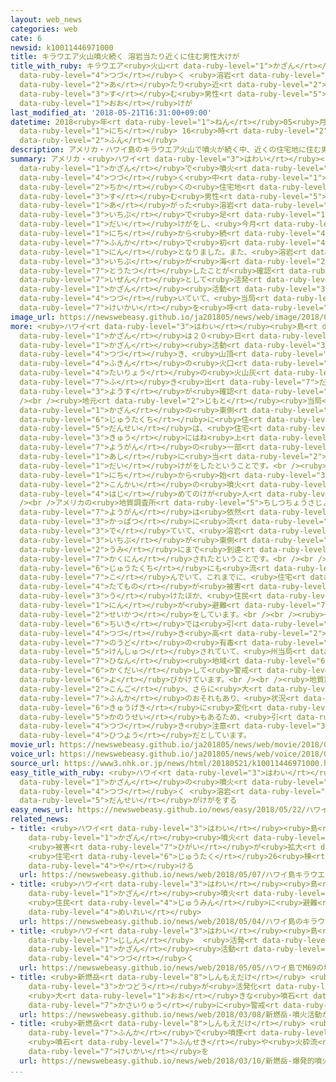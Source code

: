 ```yaml
---
layout: web_news
categories: web
cate: 6
newsid: k10011446971000
title: キラウエア火山噴火続く 溶岩当たり近くに住む男性大けが
title_with_ruby: キラウエア<ruby>火山<rt data-ruby-level="1">かざん</rt></ruby><ruby>噴火<rt data-ruby-level="7">ふんか</rt></ruby><ruby>続<rt
  data-ruby-level="4">つづ</rt></ruby>く <ruby>溶岩<rt data-ruby-level="7">ようがん</rt></ruby><ruby>当<rt
  data-ruby-level="2">あ</rt></ruby>たり<ruby>近<rt data-ruby-level="2">ちか</rt></ruby>くに<ruby>住<rt
  data-ruby-level="3">す</rt></ruby>む<ruby>男性<rt data-ruby-level="5">だんせい</rt></ruby><ruby>大<rt
  data-ruby-level="1">おお</rt></ruby>けが
last_modified_at: '2018-05-21T16:31:00+09:00'
datetime: 2018<ruby>年<rt data-ruby-level="1">ねん</rt></ruby>05<ruby>月<rt data-ruby-level="1">がつ</rt></ruby>21<ruby>日<rt
  data-ruby-level="1">にち</rt></ruby> 16<ruby>時<rt data-ruby-level="2">じ</rt></ruby>31<ruby>分<rt
  data-ruby-level="2">ふん</rt></ruby>
description: アメリカ・ハワイ島のキラウエア火山で噴火が続く中、近くの住宅地に住む男性が、はね上がった溶岩の一部で足に大けがをし、今月３日から続く噴火で初めてのけが人となりました。また、溶岩の一部が海にまで到達したことが確認されるなど、依然として活発な火山活動が続いていて、当局は警戒を呼びかけています。
summary: アメリカ・<ruby>ハワイ<rt data-ruby-level="3">はわい</rt></ruby><ruby>島<rt data-ruby-level="3">とう</rt></ruby>のキラウエア<ruby>火山<rt
  data-ruby-level="1">かざん</rt></ruby>で<ruby>噴火<rt data-ruby-level="7">ふんか</rt></ruby>が<ruby>続<rt
  data-ruby-level="4">つづ</rt></ruby>く<ruby>中<rt data-ruby-level="1">なか</rt></ruby>、<ruby>近<rt
  data-ruby-level="2">ちか</rt></ruby>くの<ruby>住宅地<rt data-ruby-level="6">じゅうたくち</rt></ruby>に<ruby>住<rt
  data-ruby-level="3">す</rt></ruby>む<ruby>男性<rt data-ruby-level="5">だんせい</rt></ruby>が、はね<ruby>上<rt
  data-ruby-level="1">あ</rt></ruby>がった<ruby>溶岩<rt data-ruby-level="7">ようがん</rt></ruby>の<ruby>一部<rt
  data-ruby-level="3">いちぶ</rt></ruby>で<ruby>足<rt data-ruby-level="1">あし</rt></ruby>に<ruby>大<rt
  data-ruby-level="1">だい</rt></ruby>けがをし、<ruby>今月<rt data-ruby-level="2">こんげつ</rt></ruby>３<ruby>日<rt
  data-ruby-level="1">にち</rt></ruby>から<ruby>続<rt data-ruby-level="4">つづ</rt></ruby>く<ruby>噴火<rt
  data-ruby-level="7">ふんか</rt></ruby>で<ruby>初<rt data-ruby-level="4">はじ</rt></ruby>めてのけが<ruby>人<rt
  data-ruby-level="1">にん</rt></ruby>となりました。また、<ruby>溶岩<rt data-ruby-level="7">ようがん</rt></ruby>の<ruby>一部<rt
  data-ruby-level="3">いちぶ</rt></ruby>が<ruby>海<rt data-ruby-level="2">うみ</rt></ruby>にまで<ruby>到達<rt
  data-ruby-level="7">とうたつ</rt></ruby>したことが<ruby>確認<rt data-ruby-level="7">かくにん</rt></ruby>されるなど、<ruby>依然<rt
  data-ruby-level="7">いぜん</rt></ruby>として<ruby>活発<rt data-ruby-level="3">かっぱつ</rt></ruby>な<ruby>火山<rt
  data-ruby-level="1">かざん</rt></ruby><ruby>活動<rt data-ruby-level="3">かつどう</rt></ruby>が<ruby>続<rt
  data-ruby-level="4">つづ</rt></ruby>いていて、<ruby>当局<rt data-ruby-level="3">とうきょく</rt></ruby>は<ruby>警戒<rt
  data-ruby-level="7">けいかい</rt></ruby>を<ruby>呼<rt data-ruby-level="6">よ</rt></ruby>びかけています。
image_url: https://newswebeasy.github.io/ja201805/news/web/image/2018/05/21/K10011446971_1805211624_1805211631_01_02.jpg
more: <ruby>ハワイ<rt data-ruby-level="3">はわい</rt></ruby><ruby>島<rt data-ruby-level="3">とう</rt></ruby>のキラウエア<ruby>火山<rt
  data-ruby-level="1">かざん</rt></ruby>は２０<ruby>日<rt data-ruby-level="1">にち</rt></ruby>も<ruby>火山<rt
  data-ruby-level="1">かざん</rt></ruby><ruby>活動<rt data-ruby-level="3">かつどう</rt></ruby>が<ruby>続<rt
  data-ruby-level="4">つづ</rt></ruby>き、<ruby>山頂<rt data-ruby-level="6">さんちょう</rt></ruby><ruby>付近<rt
  data-ruby-level="4">ふきん</rt></ruby>の<ruby>火口<rt data-ruby-level="1">かこう</rt></ruby>からは<ruby>大量<rt
  data-ruby-level="4">たいりょう</rt></ruby>の<ruby>火山灰<rt data-ruby-level="6">かざんばい</rt></ruby>が<ruby>吹<rt
  data-ruby-level="7">ふ</rt></ruby>き<ruby>出<rt data-ruby-level="7">だ</rt></ruby>す<ruby>様子<rt
  data-ruby-level="3">ようす</rt></ruby>が<ruby>確認<rt data-ruby-level="7">かくにん</rt></ruby>されました。<br
  /><br /><ruby>地元<rt data-ruby-level="2">じもと</rt></ruby><ruby>当局<rt data-ruby-level="3">とうきょく</rt></ruby>によりますと、キラウエア<ruby>火山<rt
  data-ruby-level="1">かざん</rt></ruby>の<ruby>東側<rt data-ruby-level="4">ひがしがわ</rt></ruby>の<ruby>住宅地<rt
  data-ruby-level="6">じゅうたくち</rt></ruby>に<ruby>住<rt data-ruby-level="3">す</rt></ruby>む<ruby>男性<rt
  data-ruby-level="5">だんせい</rt></ruby>は、<ruby>住宅<rt data-ruby-level="6">じゅうたく</rt></ruby>のベランダにいたところ、<ruby>急<rt
  data-ruby-level="3">きゅう</rt></ruby>にはね<ruby>上<rt data-ruby-level="1">あ</rt></ruby>がった<ruby>溶岩<rt
  data-ruby-level="7">ようがん</rt></ruby>の<ruby>一部<rt data-ruby-level="3">いちぶ</rt></ruby>が<ruby>足<rt
  data-ruby-level="1">あし</rt></ruby>に<ruby>当<rt data-ruby-level="2">あ</rt></ruby>たり、<ruby>大<rt
  data-ruby-level="1">だい</rt></ruby>けがをしたということです。<br /><ruby>今月<rt data-ruby-level="2">こんげつ</rt></ruby>３<ruby>日<rt
  data-ruby-level="1">にち</rt></ruby>から<ruby>始<rt data-ruby-level="3">はじ</rt></ruby>まった<ruby>今回<rt
  data-ruby-level="2">こんかい</rt></ruby>の<ruby>噴火<rt data-ruby-level="7">ふんか</rt></ruby>で<ruby>初<rt
  data-ruby-level="4">はじ</rt></ruby>めてのけが<ruby>人<rt data-ruby-level="1">にん</rt></ruby>となりました。<br
  /><br />アメリカの<ruby>地質調査所<rt data-ruby-level="5">ちしつちょうさじょ</rt></ruby>によりますと、<ruby>溶岩<rt
  data-ruby-level="7">ようがん</rt></ruby>は<ruby>依然<rt data-ruby-level="7">いぜん</rt></ruby>として<ruby>活発<rt
  data-ruby-level="3">かっぱつ</rt></ruby>に<ruby>流<rt data-ruby-level="3">なが</rt></ruby>れ<ruby>出<rt
  data-ruby-level="3">で</rt></ruby>ていて、<ruby>溶岩<rt data-ruby-level="7">ようがん</rt></ruby>の<ruby>一部<rt
  data-ruby-level="3">いちぶ</rt></ruby>が<ruby>東側<rt data-ruby-level="4">ひがしがわ</rt></ruby>の<ruby>海<rt
  data-ruby-level="2">うみ</rt></ruby>にまで<ruby>到達<rt data-ruby-level="7">とうたつ</rt></ruby>したことが<ruby>確認<rt
  data-ruby-level="7">かくにん</rt></ruby>されたということです。<br /><br />また、<ruby>溶岩<rt data-ruby-level="7">ようがん</rt></ruby>は<ruby>住宅地<rt
  data-ruby-level="6">じゅうたくち</rt></ruby>にも<ruby>流<rt data-ruby-level="7">なが</rt></ruby>れ<ruby>込<rt
  data-ruby-level="7">こ</rt></ruby>んでいて、これまでに、<ruby>住宅<rt data-ruby-level="6">じゅうたく</rt></ruby>など４０の<ruby>建物<rt
  data-ruby-level="4">たてもの</rt></ruby>が<ruby>被害<rt data-ruby-level="7">ひがい</rt></ruby>を<ruby>受<rt
  data-ruby-level="3">う</rt></ruby>けたほか、<ruby>住民<rt data-ruby-level="4">じゅうみん</rt></ruby>などおよそ２０００<ruby>人<rt
  data-ruby-level="1">にん</rt></ruby>が<ruby>避難<rt data-ruby-level="7">ひなん</rt></ruby><ruby>生活<rt
  data-ruby-level="2">せいかつ</rt></ruby>をしています。<br /><br /><ruby>一部<rt data-ruby-level="3">いちぶ</rt></ruby>の<ruby>地域<rt
  data-ruby-level="6">ちいき</rt></ruby>では<ruby>引<rt data-ruby-level="4">ひ</rt></ruby>き<ruby>続<rt
  data-ruby-level="4">つづ</rt></ruby>き<ruby>高<rt data-ruby-level="2">たか</rt></ruby>い<ruby>濃度<rt
  data-ruby-level="7">のうど</rt></ruby>の<ruby>有毒<rt data-ruby-level="4">ゆうどく</rt></ruby>ガスが<ruby>検出<rt
  data-ruby-level="5">けんしゅつ</rt></ruby>されていて、<ruby>州当局<rt data-ruby-level="3">しゅうとうきょく</rt></ruby>は<ruby>避難<rt
  data-ruby-level="7">ひなん</rt></ruby><ruby>地域<rt data-ruby-level="6">ちいき</rt></ruby>を<ruby>拡大<rt
  data-ruby-level="6">かくだい</rt></ruby>して<ruby>警戒<rt data-ruby-level="7">けいかい</rt></ruby>を<ruby>呼<rt
  data-ruby-level="6">よ</rt></ruby>びかけています。<br /><br /><ruby>地質調査所<rt data-ruby-level="5">ちしつちょうさじょ</rt></ruby>は、<ruby>今後<rt
  data-ruby-level="2">こんご</rt></ruby>、さらに<ruby>大<rt data-ruby-level="1">おお</rt></ruby>きな<ruby>噴火<rt
  data-ruby-level="7">ふんか</rt></ruby>のおそれもあり、<ruby>状況<rt data-ruby-level="7">じょうきょう</rt></ruby>は<ruby>急激<rt
  data-ruby-level="6">きゅうげき</rt></ruby>に<ruby>変化<rt data-ruby-level="4">へんか</rt></ruby>する<ruby>可能性<rt
  data-ruby-level="5">かのうせい</rt></ruby>もあるため、<ruby>引<rt data-ruby-level="4">ひ</rt></ruby>き<ruby>続<rt
  data-ruby-level="4">つづ</rt></ruby>き<ruby>注意<rt data-ruby-level="3">ちゅうい</rt></ruby>が<ruby>必要<rt
  data-ruby-level="4">ひつよう</rt></ruby>だとしています。
movie_url: https://newswebeasy.github.io/ja201805/news/web/movie/2018/05/21/k10011446971_201805211705_201805211707.mp4
voice_url: https://newswebeasy.github.io/ja201805/news/web/voice/2018/05/21/k10011446971_201805211705_201805211707.mp3
source_url: https://www3.nhk.or.jp/news/html/20180521/k10011446971000.html
easy_title_with_ruby: <ruby>ハワイ<rt data-ruby-level="3">はわい</rt></ruby><ruby>島<rt data-ruby-level="3">とう</rt></ruby>で<ruby>火山<rt
  data-ruby-level="1">かざん</rt></ruby>の<ruby>噴火<rt data-ruby-level="7">ふんか</rt></ruby>が<ruby>続<rt
  data-ruby-level="4">つづ</rt></ruby>く <ruby>溶岩<rt data-ruby-level="7">ようがん</rt></ruby>で<ruby>男性<rt
  data-ruby-level="5">だんせい</rt></ruby>がけがをする
easy_news_url: https://newswebeasy.github.io/news/easy/2018/05/22/ハワイ島で火山の噴火が続く-溶岩で男性がけがをする
related_news:
- title: <ruby>ハワイ<rt data-ruby-level="3">はわい</rt></ruby><ruby>島<rt data-ruby-level="3">とう</rt></ruby>キラウエア<ruby>火山<rt
    data-ruby-level="1">かざん</rt></ruby><ruby>噴火<rt data-ruby-level="7">ふんか</rt></ruby>
    <ruby>被害<rt data-ruby-level="7">ひがい</rt></ruby>が<ruby>拡大<rt data-ruby-level="6">かくだい</rt></ruby>
    <ruby>住宅<rt data-ruby-level="6">じゅうたく</rt></ruby>26<ruby>棟<rt data-ruby-level="7">むね</rt></ruby><ruby>焼<rt
    data-ruby-level="4">や</rt></ruby>ける
  url: https://newswebeasy.github.io/news/web/2018/05/07/ハワイ島キラウエア火山噴火-被害が拡大-住宅26棟焼ける
- title: <ruby>ハワイ<rt data-ruby-level="3">はわい</rt></ruby><ruby>島<rt data-ruby-level="3">とう</rt></ruby>のキラウエア<ruby>火山<rt
    data-ruby-level="1">かざん</rt></ruby><ruby>噴火<rt data-ruby-level="7">ふんか</rt></ruby>
    <ruby>住民<rt data-ruby-level="4">じゅうみん</rt></ruby>に<ruby>避難<rt data-ruby-level="7">ひなん</rt></ruby><ruby>命令<rt
    data-ruby-level="4">めいれい</rt></ruby>
  url: https://newswebeasy.github.io/news/web/2018/05/04/ハワイ島のキラウエア火山噴火-住民に避難命令
- title: <ruby>ハワイ<rt data-ruby-level="3">はわい</rt></ruby><ruby>島<rt data-ruby-level="3">とう</rt></ruby>でM6.9の<ruby>地震<rt
    data-ruby-level="7">じしん</rt></ruby>  <ruby>活発<rt data-ruby-level="3">かっぱつ</rt></ruby>な<ruby>火山<rt
    data-ruby-level="1">かざん</rt></ruby><ruby>活動<rt data-ruby-level="3">かつどう</rt></ruby><ruby>続<rt
    data-ruby-level="4">つづ</rt></ruby>く
  url: https://newswebeasy.github.io/news/web/2018/05/05/ハワイ島でM69の地震-活発な火山活動続く
- title: <ruby>新燃岳<rt data-ruby-level="8">しんもえだけ</rt></ruby> <ruby>噴火<rt data-ruby-level="7">ふんか</rt></ruby><ruby>活動<rt
    data-ruby-level="3">かつどう</rt></ruby>が<ruby>活発化<rt data-ruby-level="3">かっぱつか</rt></ruby>
    <ruby>大<rt data-ruby-level="1">おお</rt></ruby>きな<ruby>噴石<rt data-ruby-level="7">ふんせき</rt></ruby>や<ruby>火砕流<rt
    data-ruby-level="7">かさいりゅう</rt></ruby>に<ruby>警戒<rt data-ruby-level="7">けいかい</rt></ruby>を
  url: https://newswebeasy.github.io/news/web/2018/03/08/新燃岳-噴火活動が活発化-大きな噴石や火砕流に警戒を
- title: <ruby>新燃岳<rt data-ruby-level="8">しんもえだけ</rt></ruby> <ruby>爆発的<rt data-ruby-level="7">ばくはつてき</rt></ruby><ruby>噴火<rt
    data-ruby-level="7">ふんか</rt></ruby>で<ruby>噴煙<rt data-ruby-level="7">ふんえん</rt></ruby>4500ｍに
    <ruby>噴石<rt data-ruby-level="7">ふんせき</rt></ruby>や<ruby>火砕流<rt data-ruby-level="7">かさいりゅう</rt></ruby>に<ruby>警戒<rt
    data-ruby-level="7">けいかい</rt></ruby>を
  url: https://newswebeasy.github.io/news/web/2018/03/10/新燃岳-爆発的噴火で噴煙4500mに-噴石や火砕流に警戒を
...
```

